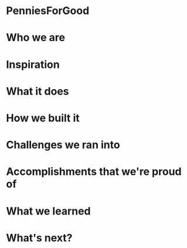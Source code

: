 # PenniesForGood

# Who we are

# Inspiration

# What it does

# How we built it

# Challenges we ran into

# Accomplishments that we're proud of

# What we learned

# What's next?